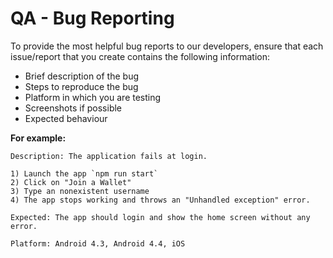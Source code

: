 # QA - Bug Reporting

To provide the most helpful bug reports to our developers, ensure that each issue/report that you create contains the following information:

- Brief description of the bug
- Steps to reproduce the bug
- Platform in which you are testing
- Screenshots if possible
- Expected behaviour


**For example:**

```
Description: The application fails at login.

1) Launch the app `npm run start`
2) Click on "Join a Wallet"
3) Type an nonexistent username
4) The app stops working and throws an "Unhandled exception" error.

Expected: The app should login and show the home screen without any error.

Platform: Android 4.3, Android 4.4, iOS
```
